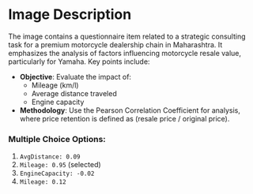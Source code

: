 # Image Description

The image contains a questionnaire item related to a strategic consulting task for a premium motorcycle dealership chain in Maharashtra. It emphasizes the analysis of factors influencing motorcycle resale value, particularly for Yamaha. Key points include:

- **Objective**: Evaluate the impact of:
  - Mileage (km/l)
  - Average distance traveled
  - Engine capacity
- **Methodology**: Use the Pearson Correlation Coefficient for analysis, where price retention is defined as (resale price / original price).

### Multiple Choice Options:
1. `AvgDistance: 0.09`
2. `Mileage: 0.95` (selected)
3. `EngineCapacity: -0.02`
4. `Mileage: 0.12`